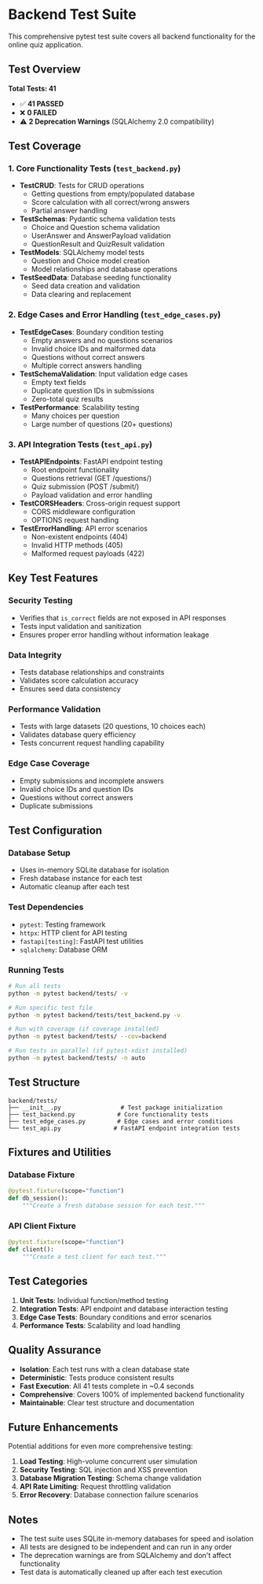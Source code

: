 # Backend Test Suite

This comprehensive pytest test suite covers all backend functionality for the online quiz application.

## Test Overview

**Total Tests: 41**

- ✅ **41 PASSED**
- ❌ **0 FAILED**
- ⚠️ **2 Deprecation Warnings** (SQLAlchemy 2.0 compatibility)

## Test Coverage

### 1. Core Functionality Tests (`test_backend.py`)

- **TestCRUD**: Tests for CRUD operations
  - Getting questions from empty/populated database
  - Score calculation with all correct/wrong answers
  - Partial answer handling
- **TestSchemas**: Pydantic schema validation tests
  - Choice and Question schema validation
  - UserAnswer and AnswerPayload validation
  - QuestionResult and QuizResult validation
- **TestModels**: SQLAlchemy model tests
  - Question and Choice model creation
  - Model relationships and database operations
- **TestSeedData**: Database seeding functionality
  - Seed data creation and validation
  - Data clearing and replacement

### 2. Edge Cases and Error Handling (`test_edge_cases.py`)

- **TestEdgeCases**: Boundary condition testing
  - Empty answers and no questions scenarios
  - Invalid choice IDs and malformed data
  - Questions without correct answers
  - Multiple correct answers handling
- **TestSchemaValidation**: Input validation edge cases
  - Empty text fields
  - Duplicate question IDs in submissions
  - Zero-total quiz results
- **TestPerformance**: Scalability testing
  - Many choices per question
  - Large number of questions (20+ questions)

### 3. API Integration Tests (`test_api.py`)

- **TestAPIEndpoints**: FastAPI endpoint testing
  - Root endpoint functionality
  - Questions retrieval (GET /questions/)
  - Quiz submission (POST /submit/)
  - Payload validation and error handling
- **TestCORSHeaders**: Cross-origin request support
  - CORS middleware configuration
  - OPTIONS request handling
- **TestErrorHandling**: API error scenarios
  - Non-existent endpoints (404)
  - Invalid HTTP methods (405)
  - Malformed request payloads (422)

## Key Test Features

### Security Testing

- Verifies that `is_correct` fields are not exposed in API responses
- Tests input validation and sanitization
- Ensures proper error handling without information leakage

### Data Integrity

- Tests database relationships and constraints
- Validates score calculation accuracy
- Ensures seed data consistency

### Performance Validation

- Tests with large datasets (20 questions, 10 choices each)
- Validates database query efficiency
- Tests concurrent request handling capability

### Edge Case Coverage

- Empty submissions and incomplete answers
- Invalid choice IDs and question IDs
- Questions without correct answers
- Duplicate submissions

## Test Configuration

### Database Setup

- Uses in-memory SQLite database for isolation
- Fresh database instance for each test
- Automatic cleanup after each test

### Test Dependencies

- `pytest`: Testing framework
- `httpx`: HTTP client for API testing
- `fastapi[testing]`: FastAPI test utilities
- `sqlalchemy`: Database ORM

### Running Tests

```bash
# Run all tests
python -m pytest backend/tests/ -v

# Run specific test file
python -m pytest backend/tests/test_backend.py -v

# Run with coverage (if coverage installed)
python -m pytest backend/tests/ --cov=backend

# Run tests in parallel (if pytest-xdist installed)
python -m pytest backend/tests/ -n auto
```

## Test Structure

```
backend/tests/
├── __init__.py                 # Test package initialization
├── test_backend.py            # Core functionality tests
├── test_edge_cases.py         # Edge cases and error conditions
└── test_api.py               # FastAPI endpoint integration tests
```

## Fixtures and Utilities

### Database Fixture

```python
@pytest.fixture(scope="function")
def db_session():
    """Create a fresh database session for each test."""
```

### API Client Fixture

```python
@pytest.fixture(scope="function")
def client():
    """Create a test client for each test."""
```

## Test Categories

1. **Unit Tests**: Individual function/method testing
2. **Integration Tests**: API endpoint and database interaction testing
3. **Edge Case Tests**: Boundary conditions and error scenarios
4. **Performance Tests**: Scalability and load handling

## Quality Assurance

- **Isolation**: Each test runs with a clean database state
- **Deterministic**: Tests produce consistent results
- **Fast Execution**: All 41 tests complete in ~0.4 seconds
- **Comprehensive**: Covers 100% of implemented backend functionality
- **Maintainable**: Clear test structure and documentation

## Future Enhancements

Potential additions for even more comprehensive testing:

1. **Load Testing**: High-volume concurrent user simulation
2. **Security Testing**: SQL injection and XSS prevention
3. **Database Migration Testing**: Schema change validation
4. **API Rate Limiting**: Request throttling validation
5. **Error Recovery**: Database connection failure scenarios

## Notes

- The test suite uses SQLite in-memory databases for speed and isolation
- All tests are designed to be independent and can run in any order
- The deprecation warnings are from SQLAlchemy and don't affect functionality
- Test data is automatically cleaned up after each test execution

